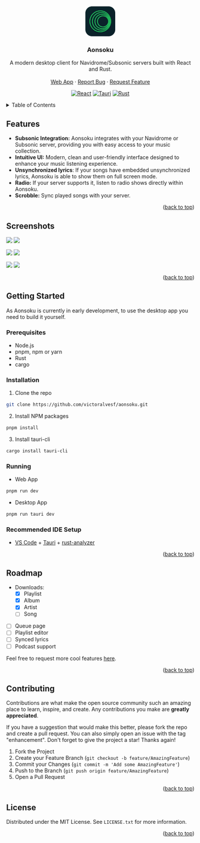 <a id="readme-top"></a>

<br />
<div align="center">
  <a href="https://github.com/victoralvesf/aonsoku">
    <img src="./src-tauri/icons/128x128.png" alt="Aonsoku" width="80" height="80">
  </a>

  <h3 align="center">Aonsoku</h3>
  <p align="center">
    A modern desktop client for Navidrome/Subsonic servers built with React and Rust.
    <br />
    <br />
    <a href="https://aonsoku.vercel.app">Web App</a>
    ·
    <a href="https://github.com/victoralvesf/aonsoku/issues/new?labels=bug&template=bug-report---.md">Report Bug</a>
    ·
    <a href="https://github.com/victoralvesf/aonsoku/issues/new?labels=enhancement&template=feature-request---.md">Request Feature</a>
  </p>

  [![React][React.js]][React-url] [![Tauri][Tauri]][Tauri-url] [![Rust][Rust]][Rust-url]
</div>

<!-- TABLE OF CONTENTS -->
<details>
  <summary>Table of Contents</summary>
  <ol>
    <li>
      <a href="#features">Features</a>
    </li>
    <li>
      <a href="#screenshots">Screenshots</a>
    </li>
    <li>
      <a href="#getting-started">Getting Started</a>
      <ul>
        <li><a href="#prerequisites">Prerequisites</a></li>
        <li><a href="#installation">Installation</a></li>
        <li><a href="#running">Running</a></li>
        <li><a href="#recommended-ide-setup">Recommended IDE Setup</a></li>
      </ul>
    </li>
    <li><a href="#roadmap">Roadmap</a></li>
    <li><a href="#contributing">Contributing</a></li>
    <li><a href="#license">License</a></li>
  </ol>
</details>

<!-- ABOUT THE PROJECT -->
## Features

- **Subsonic Integration:** Aonsoku integrates with your Navidrome or Subsonic server, providing you with easy access to your music collection. 
- **Intuitive UI:** Modern, clean and user-friendly interface designed to enhance your music listening experience.
- **Unsynchronized lyrics**: If your songs have embedded unsynchronized lyrics, Aonsoku is able to show them on full screen mode.
- **Radio:** If your server supports it, listen to radio shows directly within Aonsoku.
- **Scrobble:** Sync played songs with your server.

<p align="right">(<a href="#readme-top">back to top</a>)</p>

## Screenshots

<a href="https://raw.githubusercontent.com/victoralvesf/aonsoku/main/media/home.jpg"><img src="https://raw.githubusercontent.com/victoralvesf/aonsoku/main/media/home.jpg" width="49.5%"/></a> <a href="https://raw.githubusercontent.com/victoralvesf/aonsoku/main/media/album.jpg"><img src="https://raw.githubusercontent.com/victoralvesf/aonsoku/main/media/album.jpg" width="49.5%"/></a>

<a href="https://raw.githubusercontent.com/victoralvesf/aonsoku/main/media/playlist.jpg"><img src="https://raw.githubusercontent.com/victoralvesf/aonsoku/main/media/playlist.jpg" width="49.5%"/></a> <a href="https://raw.githubusercontent.com/victoralvesf/aonsoku/main/media/albums.jpg"><img src="https://raw.githubusercontent.com/victoralvesf/aonsoku/main/media/albums.jpg" width="49.5%"/></a>

<a href="https://raw.githubusercontent.com/victoralvesf/aonsoku/main/media/player.jpeg"><img src="https://raw.githubusercontent.com/victoralvesf/aonsoku/main/media/player.jpeg" width="49.5%"/></a> <a href="https://raw.githubusercontent.com/victoralvesf/aonsoku/main/media/lyrics.jpg"><img src="https://raw.githubusercontent.com/victoralvesf/aonsoku/main/media/lyrics.jpg" width="49.5%"/></a>

<p align="right">(<a href="#readme-top">back to top</a>)</p>

## Getting Started

As Aonsoku is currently in early development, to use the desktop app you need to build it yourself.

### Prerequisites

* Node.js
* pnpm, npm or yarn
* Rust
* cargo

### Installation

1. Clone the repo
```sh
git clone https://github.com/victoralvesf/aonsoku.git
```
2. Install NPM packages
```sh
pnpm install
```
3. Install tauri-cli
```sh
cargo install tauri-cli
```

### Running

* Web App
```sh
pnpm run dev
```

* Desktop App
```sh
pnpm run tauri dev
```

### Recommended IDE Setup

- [VS Code](https://code.visualstudio.com/) + [Tauri](https://marketplace.visualstudio.com/items?itemName=tauri-apps.tauri-vscode) + [rust-analyzer](https://marketplace.visualstudio.com/items?itemName=rust-lang.rust-analyzer)

<p align="right">(<a href="#readme-top">back to top</a>)</p>

<!-- ROADMAP -->
## Roadmap

- Downloads:
  - [x] Playlist
  - [x] Album
  - [x] Artist
  - [ ] Song
- [ ] Queue page
- [ ] Playlist editor
- [ ] Synced lyrics
- [ ] Podcast support

Feel free to request more cool features [here](https://github.com/victoralvesf/aonsoku/issues/new?labels=enhancement&template=feature-request---.md).

<p align="right">(<a href="#readme-top">back to top</a>)</p>

<!-- CONTRIBUTING -->
## Contributing

Contributions are what make the open source community such an amazing place to learn, inspire, and create. Any contributions you make are **greatly appreciated**.

If you have a suggestion that would make this better, please fork the repo and create a pull request. You can also simply open an issue with the tag "enhancement".
Don't forget to give the project a star! Thanks again!

1. Fork the Project
2. Create your Feature Branch (`git checkout -b feature/AmazingFeature`)
3. Commit your Changes (`git commit -m 'Add some AmazingFeature'`)
4. Push to the Branch (`git push origin feature/AmazingFeature`)
5. Open a Pull Request

<p align="right">(<a href="#readme-top">back to top</a>)</p>

<!-- LICENSE -->
## License

Distributed under the MIT License. See `LICENSE.txt` for more information.

<p align="right">(<a href="#readme-top">back to top</a>)</p>


<!-- MARKDOWN LINKS & IMAGES -->
[React.js]: https://img.shields.io/badge/React-000000?style=for-the-badge&logo=react&logoColor=61DAFB
[React-url]: https://reactjs.org/
[Rust]: https://img.shields.io/badge/Rust-000000?style=for-the-badge&logo=rust&logoColor=F74C00
[Rust-url]: https://www.rust-lang.org
[Tauri]: https://img.shields.io/badge/Tauri-000000?style=for-the-badge&logo=tauri&logoColor=24C8DB
[Tauri-url]: https://tauri.app
